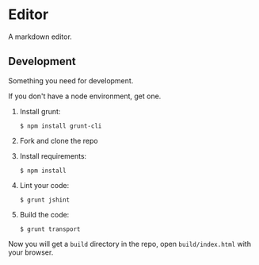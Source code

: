 # Editor

A markdown editor.


## Development

Something you need for development.

If you don't have a node environment, get one.

1. Install grunt:

    ```
    $ npm install grunt-cli
    ```

2. Fork and clone the repo

3. Install requirements:

    ```
    $ npm install
    ```

4. Lint your code:

    ```
    $ grunt jshint
    ```

5. Build the code:

    ```
    $ grunt transport
    ```

Now you will get a `build` directory in the repo, open `build/index.html` with your browser.
